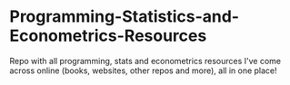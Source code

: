 # Programming-Statistics-and-Econometrics-Resources
Repo with all programming, stats and econometrics resources I've come across online (books, websites, other repos and more), all in one place!
